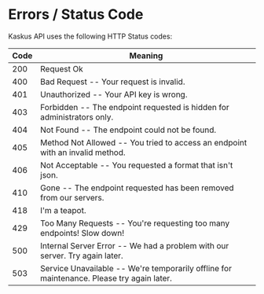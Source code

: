 # Errors / Status Code

Kaskus API uses the following HTTP Status codes:


Code | Meaning
---------- | -------
200 | Request Ok
400 | Bad Request -- Your request is invalid.
401 | Unauthorized -- Your API key is wrong.
403 | Forbidden -- The endpoint requested is hidden for administrators only.
404 | Not Found -- The endpoint could not be found.
405 | Method Not Allowed -- You tried to access an endpoint with an invalid method.
406 | Not Acceptable -- You requested a format that isn't json.
410 | Gone -- The endpoint requested has been removed from our servers.
418 | I'm a teapot.
429 | Too Many Requests -- You're requesting too many endpoints! Slow down!
500 | Internal Server Error -- We had a problem with our server. Try again later.
503 | Service Unavailable -- We're temporarily offline for maintenance. Please try again later.

